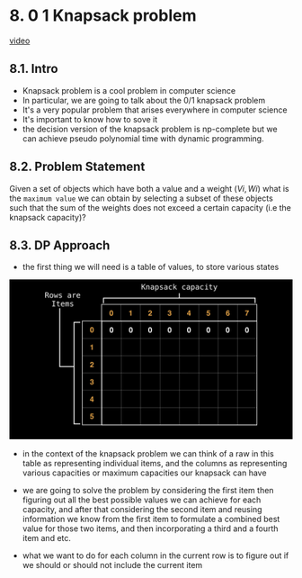 # 8. 0 1 Knapsack problem

[video](https://www.youtube.com/)

## 8.1. Intro

- Knapsack problem is a cool problem in computer science
- In particular, we are going to talk about the 0/1 knapsack problem
- It's a very popular problem that arises everywhere in computer science
- It's important to know how to sove it
- the decision version of the knapsack problem is np-complete but we can achieve pseudo polynomial time with dynamic programming.

## 8.2. Problem Statement

Given a set of objects which have both a value and a weight $(Vi, Wi)$ what is the `maximum value` we can obtain by selecting a subset of these objects such that the sum of the weights does not exceed a certain capacity (i.e the knapsack capacity)?

## 8.3. DP Approach

- the first thing we will need is a table of values, to store various states

![Alt text](image.png)

- in the context of the knapsack problem we can think of a raw in this table as representing individual items, and the columns as representing various capacities or maximum capacities our knapsack can have

- we are going to solve the problem by considering the first item then figuring out all the best possible values we can achieve for each capacity, and after that considering the second item and reusing information we know from the first item to formulate a combined best value for those two items, and then incorporating a third and a fourth item and etc.
- what we want to do for each column in the current row is to figure out if we should or should not include the current item
